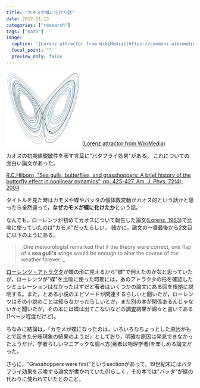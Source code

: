 ```yaml
---
title: "カモメが蝶に化けた話"
date: 2017-11-13
categories: ["research"]
tags: ["math"]
image:
  caption: '[Lorenz attractor from WikiMedia](https://commons.wikimedia.org/wiki/File:A_Trajectory_Through_Phase_Space_in_a_Lorenz_Attractor.gif)'
  focal_point: ""
  preview_only: false
---
```


![](A_Trajectory_Through_Phase_Space_in_a_Lorenz_Attractor.gif) ([Lorenz attractor from WikiMedia](https://commons.wikimedia.org/wiki/File:A_Trajectory_Through_Phase_Space_in_a_Lorenz_Attractor.gif))

カオスの初期値鋭敏性を表す言葉に"バタフライ効果"がある。
これについての面白い論文があった。

[R.C.Hilborn, "Sea gulls, butterflies, and grasshoppers: A brief history of the butterfly effect in nonlinear dynamics", pp. 425-427, Am. J. Phys. 72(4), 2004](http://aapt.scitation.org/doi/abs/10.1119/1.1636492)

タイトルを見た時はカモメや蝶やバッタの個体数変動がカオス的という話かと思ったら全然違って，**なぜカモメが蝶に化けたか**という話。

<!--more-->

なんでも，ローレンツが初めてカオスについて報告した論文([Lorenz, 1963](http://eaps4.mit.edu/research/Lorenz/Predictability_hydrodynamic_flow_1963.pdf))で比喩に使っていたのは"カモメ"だったらしい。
確かに，論文の一番最後から2文目に以下のようにある。

> _One meteorologist remarked that if the theory were correct, one flap of a **sea gull's** wings would be enough to alter the course of the weather forever. _

[ローレンツ・アトラクタ](https://ja.wikipedia.org/wiki/ローレンツ方程式)が蝶の形に見えるから"蝶"で例えたのかなと思っていたが，ローレンツが"蝶"を比喩に使った時期には，あのアトラクタの形を確認したシミュレーションはなかったはずだと著者はいくつかの論文にある図を根拠に説明する。また，とある小説のエピソードが関連するらしいと聞いたが，ローレンツはその小説のことは知らなかったらしいとか，また別の本が関係あるんじゃないかと聞いたが，その本には蝶は出てこないなどの調査結果が綿々と書いてある(1ページ程度だけど)。

ちなみに結論は，「カモメが蝶になったのは，いろいろなちょっとした原因がもとで起きた分岐現象の結果のようだ」としており，明確な原因は発見できなかったようだが，学者らしいマニアックな調べ方(著者は物理学者)を楽しめる論文だった。

さらに，"Grasshoppers were first"というsectionがあって，19世紀末にはバタフライ効果を示唆する論文が書かれていた(!)らしく，その本では"バッタ"が蝶の代わりに使われていたとのこと。


